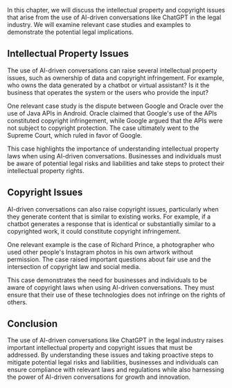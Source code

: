 
In this chapter, we will discuss the intellectual property and copyright issues that arise from the use of AI-driven conversations like ChatGPT in the legal industry. We will examine relevant case studies and examples to demonstrate the potential legal implications.

Intellectual Property Issues
----------------------------

The use of AI-driven conversations can raise several intellectual property issues, such as ownership of data and copyright infringement. For example, who owns the data generated by a chatbot or virtual assistant? Is it the business that operates the system or the users who provide the input?

One relevant case study is the dispute between Google and Oracle over the use of Java APIs in Android. Oracle claimed that Google's use of the APIs constituted copyright infringement, while Google argued that the APIs were not subject to copyright protection. The case ultimately went to the Supreme Court, which ruled in favor of Google.

This case highlights the importance of understanding intellectual property laws when using AI-driven conversations. Businesses and individuals must be aware of potential legal risks and liabilities and take steps to protect their intellectual property rights.

Copyright Issues
----------------

AI-driven conversations can also raise copyright issues, particularly when they generate content that is similar to existing works. For example, if a chatbot generates a response that is identical or substantially similar to a copyrighted work, it could constitute copyright infringement.

One relevant example is the case of Richard Prince, a photographer who used other people's Instagram photos in his own artwork without permission. The case raised important questions about fair use and the intersection of copyright law and social media.

This case demonstrates the need for businesses and individuals to be aware of copyright laws when using AI-driven conversations. They must ensure that their use of these technologies does not infringe on the rights of others.

Conclusion
----------

The use of AI-driven conversations like ChatGPT in the legal industry raises important intellectual property and copyright issues that must be addressed. By understanding these issues and taking proactive steps to mitigate potential legal risks and liabilities, businesses and individuals can ensure compliance with relevant laws and regulations while also harnessing the power of AI-driven conversations for growth and innovation.
